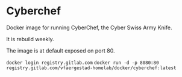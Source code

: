 # Cyberchef

Docker image for running CyberChef, the Cyber Swiss Army Knife.

It is rebuild weekly.

The image is at default exposed on port 80.

```docker login registry.gitlab.com```
```docker run -d -p 8080:80 registry.gitlab.com/vfaergestad-homelab/docker/cyberchef:latest```

